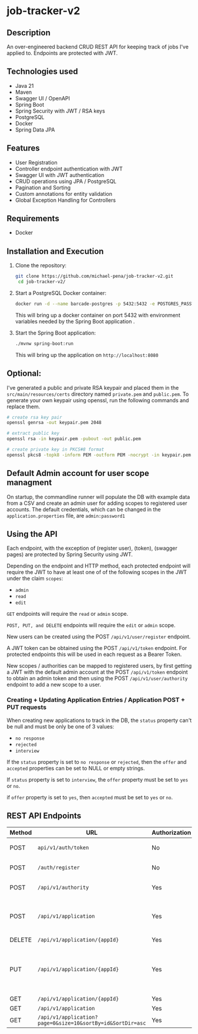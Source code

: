 # job-tracker-v2

## Description

An over-engineered backend CRUD REST API for keeping track of jobs I've applied to. Endpoints are protected with JWT.

## Technologies used

- Java 21
- Maven
- Swagger UI / OpenAPI
- Spring Boot
- Spring Security with JWT / RSA keys
- PostgreSQL
- Docker
- Spring Data JPA

## Features

- User Registration
- Controller endpoint authentication with JWT
- Swagger UI with JWT authentication
- CRUD operations using JPA / PostgreSQL
- Pagination and Sorting
- Custom annotations for entity validation
- Global Exception Handling for Controllers

## Requirements

- Docker

## Installation and Execution

1. Clone the repository:

    ```bash
    git clone https://github.com/michael-pena/job-tracker-v2.git
     cd job-tracker-v2/
    ```

2. Start a PostgreSQL Docker container:

    ```bash
    docker run -d --name barcade-postgres -p 5432:5432 -e POSTGRES_PASSWORD=54321 -e POSTGRES_USER=barcadeAdmin -e POSTGRES_DB=barcade postgres    
    ```

   This will bring up a docker container on port 5432 with environment variables needed by the Spring Boot application .

3. Start the Spring Boot application:

    ```bash
    ./mvnw spring-boot:run
    ```
    This will bring up the application on `http://localhost:8080`

## Optional:

I've generated a public and private RSA keypair and placed them in the `src/main/resources/certs` directory named `private.pem` and `public.pem`. To generate your own keypair using openssl, run the following commands and replace them.

```bash
# create rsa key pair
openssl genrsa -out keypair.pem 2048

# extract public key
openssl rsa -in keypair.pem -pubout -out public.pem

# create private key in PKCS#8 format
openssl pkcs8 -topk8 -inform PEM -outform PEM -nocrypt -in keypair.pem -out private.pem
```

## Default Admin account for user scope managment

On startup, the commandline runner will populate the DB with example data from a CSV and create an admin user for adding scopes to registered user accounts. The default credentials, which can be changed in the `application.properties` file, are `admin:password1`

## Using the API

Each endpoint, with the exception of (register user), (token), (swagger pages) are protected by Spring Security using JWT.

Depending on the endpoint and HTTP method, each protected endpoint will require the JWT to have at least one of of the following scopes in the JWT under the claim `scopes`:
- `admin`
- `read`
- `edit`

`GET` endpoints will require the `read` or `admin` scope.

`POST, PUT, and DELETE` endpoints will require the `edit` or `admin` scope.

New users can be created using the POST `/api/v1/user/register` endpoint.

A JWT token can be obtained using the POST `/api/v1/token` endpoint. For protected endpoints this will be used in each request as a Bearer Token.

New scopes / authorities can be mapped to registered users, by first getting a JWT with the default admin account at the POST `/api/v1/token` endpoint to obtain an admin token and then using the POST `/api/v1/user/authority` endpoint to add a new scope to a user.

### Creating + Updating Application Entries / Application POST + PUT requests

When creating new applications to track in the DB, the `status` property can't be null and must be only be one of 3 values:
- `no response`
- `rejected`
- `interview`



If the `status` property is set to `no response` or `rejected`, then the `offer` and `accepted` properties can be set to NULL or empty strings.

If `status` property is set to `interview`, the `offer` property must be set to `yes` or `no`.

if `offer` property is set to `yes`, then `accepted` must be set to `yes` or `no`.


## REST API Endpoints

| Method | URL                                          | Authorization| Body (JSON)                               |
|--------|----------------------------------------------|--------------|-------------------------------------------|
| POST   | `api/v1/auth/token`                          | No           | `{ "username": "admin", "password": "password1"}`                    |
| POST   | `/auth/register`                             | No           | `{ "username": "mpena", "password": "123456" }`                      |
| POST   | `/api/v1/authority`                          | Yes          | `{ "username": "mpena", "authority": "read" }`                       |
| POST   | `/api/v1/application`                        | Yes          | `{ "company": "netflix","position": "software engineer", "date": "1-25-25", "status": "no response"}` |
| DELETE | `/api/v1/application/{appId}`                | Yes          |                                                                      | 
| PUT    | `/api/v1/application/{appId}`                | Yes          | `{ "company": "netflix","position": "software engineer", "date": "1-25-25", "status": "interview", "offer": "yes", "accepted": "yes"}` |
| GET   | `/api/v1/application/{appId}`                 | Yes          |                                                                      |
| GET   | `/api/v1/application`                         | Yes          |                                                                      |
| GET   | `/api/v1/application?page=0&size=10&sortBy=id&SortDir=asc`| Yes           |                                                         |
